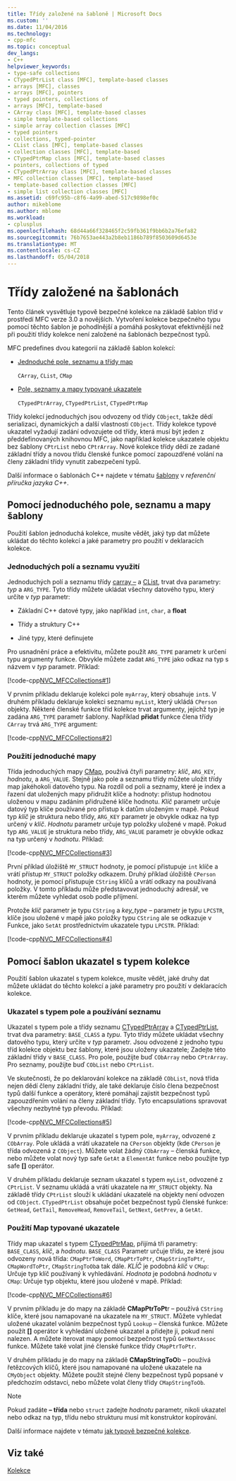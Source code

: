 ```yaml
---
title: Třídy založené na šabloně | Microsoft Docs
ms.custom: ''
ms.date: 11/04/2016
ms.technology:
- cpp-mfc
ms.topic: conceptual
dev_langs:
- C++
helpviewer_keywords:
- type-safe collections
- CTypedPtrList class [MFC], template-based classes
- arrays [MFC], classes
- arrays [MFC], pointers
- typed pointers, collections of
- arrays [MFC], template-based
- CArray class [MFC], template-based classes
- simple template-based collections
- simple array collection classes [MFC]
- typed pointers
- collections, typed-pointer
- CList class [MFC], template-based classes
- collection classes [MFC], template-based
- CTypedPtrMap class [MFC], template-based classes
- pointers, collections of typed
- CTypedPtrArray class [MFC], template-based classes
- MFC collection classes [MFC], template-based
- template-based collection classes [MFC]
- simple list collection classes [MFC]
ms.assetid: c69fc95b-c8f6-4a99-abed-517c9898ef0c
author: mikeblome
ms.author: mblome
ms.workload:
- cplusplus
ms.openlocfilehash: 68d44a66f328465f2c59fb361f9bb6b2a76efa82
ms.sourcegitcommit: 76b7653ae443a2b8eb1186b789f8503609d6453e
ms.translationtype: MT
ms.contentlocale: cs-CZ
ms.lasthandoff: 05/04/2018
---
```

# <a name="template-based-classes"></a>Třídy založené na šablonách
Tento článek vysvětluje typově bezpečné kolekce na základě šablon tříd v prostředí MFC verze 3.0 a novějších. Vytvoření kolekce bezpečného typu pomocí těchto šablon je pohodlnější a pomáhá poskytovat efektivnější než při použití třídy kolekce není založené na šablonách bezpečnost typů.  
  
 MFC predefines dvou kategorií na základě šablon kolekcí:  
  
-   [Jednoduché pole, seznamu a třídy map](#_core_using_simple_array.2c_.list.2c_.and_map_templates)  
  
     `CArray`, `CList`, `CMap`  
  
-   [Pole, seznamy a mapy typované ukazatele](#_core_using_typed.2d.pointer_collection_templates)  
  
     `CTypedPtrArray`, `CTypedPtrList`, `CTypedPtrMap`  
  
 Třídy kolekcí jednoduchých jsou odvozeny od třídy `CObject`, takže dědí serializaci, dynamických a další vlastnosti `CObject`. Třídy kolekce typové ukazatel vyžadují zadání odvozujete od třídy, která musí být jeden z předdefinovaných knihovnou MFC, jako například kolekce ukazatele objektu bez šablony `CPtrList` nebo `CPtrArray`. Nové kolekce třídy dědí ze zadané základní třídy a novou třídu členské funkce pomocí zapouzdřené volání na členy základní třídy vynutit zabezpečení typů.  
  
 Další informace o šablonách C++ najdete v tématu [šablony](../cpp/templates-cpp.md) v *referenční příručka jazyka C++*.  
  
##  <a name="_core_using_simple_array.2c_.list.2c_.and_map_templates"></a> Pomocí jednoduchého pole, seznamu a mapy šablony  
 Použití šablon jednoduchá kolekce, musíte vědět, jaký typ dat můžete ukládat do těchto kolekcí a jaké parametry pro použití v deklaracích kolekce.  
  
###  <a name="_core_simple_array_and_list_usage"></a> Jednoduchých polí a seznamu využití  
 Jednoduchých polí a seznamu třídy [carray –](../mfc/reference/carray-class.md) a [CList](../mfc/reference/clist-class.md), trvat dva parametry: *typ* a `ARG_TYPE`. Tyto třídy můžete ukládat všechny datového typu, který určíte v *typ* parametr:  
  
-   Základní C++ datové typy, jako například `int`, `char`, a **float**  
  
-   Třídy a struktury C++  
  
-   Jiné typy, které definujete  
  
 Pro usnadnění práce a efektivitu, můžete použít `ARG_TYPE` parametr k určení typu argumenty funkce. Obvykle můžete zadat `ARG_TYPE` jako odkaz na typ s názvem v *typ* parametr. Příklad:  
  
 [!code-cpp[NVC_MFCCollections#1](../mfc/codesnippet/cpp/template-based-classes_1.cpp)]  
  
 V prvním příkladu deklaruje kolekci pole `myArray`, který obsahuje `int`s. V druhém příkladu deklaruje kolekci seznamu `myList`, který ukládá `CPerson` objekty. Některé členské funkce tříd kolekce trvat argumenty, jejichž typ je zadána `ARG_TYPE` parametr šablony. Například **přidat** funkce člena třídy `CArray` trvá `ARG_TYPE` argument:  
  
 [!code-cpp[NVC_MFCCollections#2](../mfc/codesnippet/cpp/template-based-classes_2.cpp)]  
  
###  <a name="_core_simple_map_usage"></a> Použití jednoduché mapy  
 Třída jednoduchých mapy [CMap](../mfc/reference/cmap-class.md), používá čtyři parametry: *klíč*, `ARG_KEY`, *hodnotu*, a `ARG_VALUE`. Stejně jako pole a seznamu třídy můžete uložit třídy map jakéhokoli datového typu. Na rozdíl od poli a seznamy, které je index a řazení dat uložených mapy přidružit klíče a hodnoty: přístup hodnotou uloženou v mapu zadáním přidružené klíče hodnotu. *Klíč* parametr určuje datový typ klíče používané pro přístup k datům uloženým v mapě. Pokud typ *klíč* je struktura nebo třídy, `ARG_KEY` parametr je obvykle odkaz na typ určený v *klíč*. *Hodnotu* parametr určuje typ položky uložené v mapě. Pokud typ `ARG_VALUE` je struktura nebo třídy, `ARG_VALUE` parametr je obvykle odkaz na typ určený v *hodnotu*. Příklad:  
  
 [!code-cpp[NVC_MFCCollections#3](../mfc/codesnippet/cpp/template-based-classes_3.cpp)]  
  
 První příklad úložiště `MY_STRUCT` hodnoty, je pomocí přistupuje `int` klíče a vrátí přístup `MY_STRUCT` položky odkazem. Druhý příklad úložiště `CPerson` hodnoty, je pomocí přistupuje `CString` klíčů a vrátí odkazy na používaná položky. V tomto příkladu může představovat jednoduchý adresář, ve kterém můžete vyhledat osob podle příjmení.  
  
 Protože *klíč* parametr je typu `CString` a *key_type –* parametr je typu `LPCSTR`, klíče jsou uložené v mapě jako položky typu `CString` ale se odkazuje v Funkce, jako `SetAt` prostřednictvím ukazatele typu `LPCSTR`. Příklad:  
  
 [!code-cpp[NVC_MFCCollections#4](../mfc/codesnippet/cpp/template-based-classes_4.cpp)]  
  
##  <a name="_core_using_typed.2d.pointer_collection_templates"></a> Pomocí šablon ukazatel s typem kolekce  
 Použití šablon ukazatel s typem kolekce, musíte vědět, jaké druhy dat můžete ukládat do těchto kolekcí a jaké parametry pro použití v deklaracích kolekce.  
  
###  <a name="_core_typed.2d.pointer_array_and_list_usage"></a> Ukazatel s typem pole a používání seznamu  
 Ukazatel s typem pole a třídy seznamu [CTypedPtrArray](../mfc/reference/ctypedptrarray-class.md) a [CTypedPtrList](../mfc/reference/ctypedptrlist-class.md), trvat dva parametry: `BASE_CLASS` a *typu*. Tyto třídy můžete ukládat všechny datového typu, který určíte v *typ* parametr. Jsou odvozené z jednoho typu tříd kolekce objektu bez šablony, které jsou uloženy ukazatele; Zadejte této základní třídy v `BASE_CLASS`. Pro pole, použijte buď `CObArray` nebo `CPtrArray`. Pro seznamy, použijte buď `CObList` nebo `CPtrList`.  
  
 Ve skutečnosti, že po deklarování kolekce na základě `CObList`, nová třída nejen dědí členy základní třídy, ale také deklaruje číslo člena bezpečnost typů další funkce a operátory, které pomáhají zajistit bezpečnost typů zapouzdřením volání na členy základní třídy. Tyto encapsulations spravovat všechny nezbytné typ převodu. Příklad:  
  
 [!code-cpp[NVC_MFCCollections#5](../mfc/codesnippet/cpp/template-based-classes_5.cpp)]  
  
 V prvním příkladu deklaruje ukazatel s typem pole, `myArray`, odvozené z `CObArray`. Pole ukládá a vrátí ukazatele na `CPerson` objekty (kde `CPerson` je třída odvozená z `CObject`). Můžete volat žádný `CObArray` – členská funkce, nebo můžete volat nový typ safe `GetAt` a `ElementAt` funkce nebo použijte typ safe **[]** operátor.  
  
 V druhém příkladu deklaruje seznam ukazatel s typem `myList`, odvozené z `CPtrList`. V seznamu ukládá a vrátí ukazatele na `MY_STRUCT` objekty. Na základě třídy `CPtrList` slouží k ukládání ukazatelé na objekty není odvozen od `CObject`. `CTypedPtrList` obsahuje počet bezpečnost typů členské funkce: `GetHead`, `GetTail`, `RemoveHead`, `RemoveTail`, `GetNext`, `GetPrev`, a `GetAt`.  
  
###  <a name="_core_typed.2d.pointer_map_usage"></a> Použití Map typované ukazatele  
 Třídy map ukazatel s typem [CTypedPtrMap](../mfc/reference/ctypedptrmap-class.md), přijímá tři parametry: `BASE_CLASS`, *klíč*, a *hodnotu*. `BASE_CLASS` Parametr určuje třídu, ze které jsou odvozeny nová třída: `CMapPtrToWord`, `CMapPtrToPtr`, `CMapStringToPtr`, `CMapWordToPtr`, `CMapStringToOb`a tak dále. *KLÍČ* je podobná *klíč* v `CMap`: Určuje typ klíč používaný k vyhledávání. *Hodnota* je podobná *hodnotu* v `CMap`: Určuje typ objektu, které jsou uložené v mapě. Příklad:  
  
 [!code-cpp[NVC_MFCCollections#6](../mfc/codesnippet/cpp/template-based-classes_6.cpp)]  
  
 V prvním příkladu je do mapy na základě **CMapPtrToPt**r – používá `CString` klíče, které jsou namapované na ukazatele na `MY_STRUCT`. Můžete vyhledat uložené ukazatel voláním bezpečnost typů `Lookup` – členská funkce. Můžete použít **[]** operátor k vyhledání uložené ukazatel a přidejte ji, pokud není nalezen. A můžete iterovat mapy pomocí bezpečnost typů `GetNextAssoc` funkce. Můžete také volat jiné členské funkce třídy `CMapPtrToPtr`.  
  
 V druhém příkladu je do mapy na základě **CMapStringToO**b – používá řetězcových klíčů, které jsou namapované na uložené ukazatele na `CMyObject` objekty. Můžete použít stejné členy bezpečnost typů popsané v předchozím odstavci, nebo můžete volat členy třídy `CMapStringToOb`.  
  
> [!NOTE]
>  Pokud zadáte **– třída** nebo `struct` zadejte *hodnotu* parametr, nikoli ukazatel nebo odkaz na typ, třídu nebo strukturu musí mít konstruktor kopírování.  
  
 Další informace najdete v tématu [jak typově bezpečné kolekce](../mfc/how-to-make-a-type-safe-collection.md).  
  
## <a name="see-also"></a>Viz také  
 [Kolekce](../mfc/collections.md)

